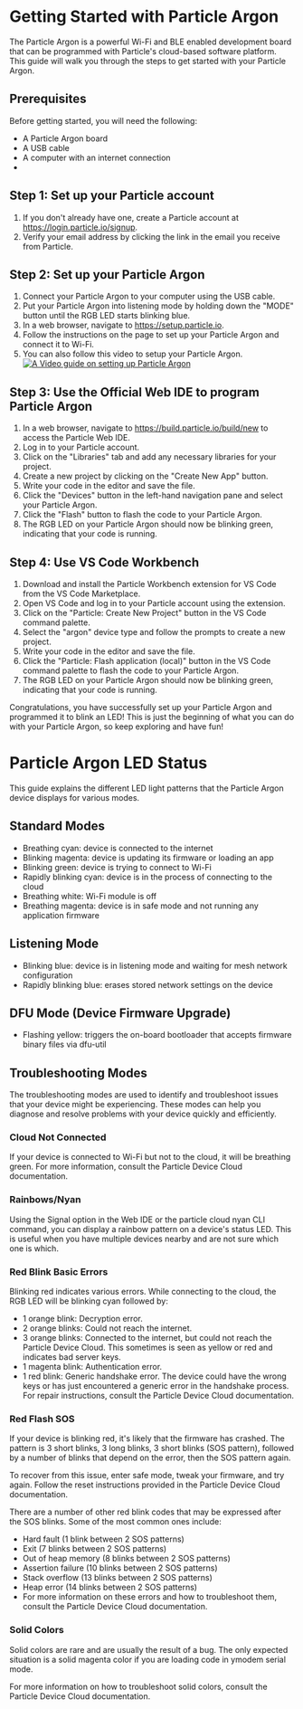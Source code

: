 # Getting Started with Particle Argon

The Particle Argon is a powerful Wi-Fi and BLE enabled development board that can be programmed with Particle's cloud-based software platform. This guide will walk you through the steps to get started with your Particle Argon.

## Prerequisites

Before getting started, you will need the following:

- A Particle Argon board
- A USB cable
- A computer with an internet connection
- 

## Step 1: Set up your Particle account

1. If you don't already have one, create a Particle account at https://login.particle.io/signup.
2. Verify your email address by clicking the link in the email you receive from Particle.

## Step 2: Set up your Particle Argon

1. Connect your Particle Argon to your computer using the USB cable.
2. Put your Particle Argon into listening mode by holding down the "MODE" button until the RGB LED starts blinking blue.
3. In a web browser, navigate to https://setup.particle.io.
4. Follow the instructions on the page to set up your Particle Argon and connect it to Wi-Fi.
5. You can also follow this video to setup your Particle Argon.
[![A Video guide on setting up Particle Argon](https://img.youtube.com/vi/xK20wrWDduQ/0.jpg)](https://www.youtube.com/watch?v=xK20wrWDduQ)

## Step 3: Use the Official Web IDE to program Particle Argon

1. In a web browser, navigate to https://build.particle.io/build/new to access the Particle Web IDE.
2. Log in to your Particle account.
3. Click on the "Libraries" tab and add any necessary libraries for your project.
4. Create a new project by clicking on the "Create New App" button.
5. Write your code in the editor and save the file.
6. Click the "Devices" button in the left-hand navigation pane and select your Particle Argon.
7. Click the "Flash" button to flash the code to your Particle Argon.
8. The RGB LED on your Particle Argon should now be blinking green, indicating that your code is running.

## Step 4: Use VS Code Workbench

1. Download and install the Particle Workbench extension for VS Code from the VS Code Marketplace.
2. Open VS Code and log in to your Particle account using the extension.
3. Click on the "Particle: Create New Project" button in the VS Code command palette.
4. Select the "argon" device type and follow the prompts to create a new project.
5. Write your code in the editor and save the file.
6. Click the "Particle: Flash application (local)" button in the VS Code command palette to flash the code to your Particle Argon.
7. The RGB LED on your Particle Argon should now be blinking green, indicating that your code is running.

Congratulations, you have successfully set up your Particle Argon and programmed it to blink an LED! This is just the beginning of what you can do with your Particle Argon, so keep exploring and have fun!


# Particle Argon LED Status

This guide explains the different LED light patterns that the Particle Argon device displays for various modes.

## Standard Modes
- Breathing cyan: device is connected to the internet
- Blinking magenta: device is updating its firmware or loading an app
- Blinking green: device is trying to connect to Wi-Fi
- Rapidly blinking cyan: device is in the process of connecting to the cloud
- Breathing white: Wi-Fi module is off
- Breathing magenta: device is in safe mode and not running any application firmware

## Listening Mode
- Blinking blue: device is in listening mode and waiting for mesh network configuration
- Rapidly blinking blue: erases stored network settings on the device

## DFU Mode (Device Firmware Upgrade)

- Flashing yellow: triggers the on-board bootloader that accepts firmware binary files via dfu-util

## Troubleshooting Modes

The troubleshooting modes are used to identify and troubleshoot issues that your device might be experiencing. These modes can help you diagnose and resolve problems with your device quickly and efficiently.

### Cloud Not Connected

If your device is connected to Wi-Fi but not to the cloud, it will be breathing green.
For more information, consult the Particle Device Cloud documentation.

### Rainbows/Nyan

Using the Signal option in the Web IDE or the particle cloud nyan CLI command, you can display a rainbow pattern on a device's status LED. This is useful when you have multiple devices nearby and are not sure which one is which.

### Red Blink Basic Errors

Blinking red indicates various errors. While connecting to the cloud, the RGB LED will be blinking cyan followed by:

- 1 orange blink: Decryption error.
- 2 orange blinks: Could not reach the internet.
- 3 orange blinks: Connected to the internet, but could not reach the Particle Device Cloud. This sometimes is seen as yellow or red and indicates bad server keys.
- 1 magenta blink: Authentication error.
- 1 red blink: Generic handshake error. The device could have the wrong keys or has just encountered a generic error in the handshake process.
For repair instructions, consult the Particle Device Cloud documentation.

### Red Flash SOS

If your device is blinking red, it's likely that the firmware has crashed. The pattern is 3 short blinks, 3 long blinks, 3 short blinks (SOS pattern), followed by a number of blinks that depend on the error, then the SOS pattern again.

To recover from this issue, enter safe mode, tweak your firmware, and try again. Follow the reset instructions provided in the Particle Device Cloud documentation.

There are a number of other red blink codes that may be expressed after the SOS blinks. Some of the most common ones include:

- Hard fault (1 blink between 2 SOS patterns)
- Exit (7 blinks between 2 SOS patterns)
- Out of heap memory (8 blinks between 2 SOS patterns)
- Assertion failure (10 blinks between 2 SOS patterns)
- Stack overflow (13 blinks between 2 SOS patterns)
- Heap error (14 blinks between 2 SOS patterns)
- For more information on these errors and how to troubleshoot them, consult the Particle Device Cloud documentation.

### Solid Colors

Solid colors are rare and are usually the result of a bug. The only expected situation is a solid magenta color if you are loading code in ymodem serial mode.

For more information on how to troubleshoot solid colors, consult the Particle Device Cloud documentation.